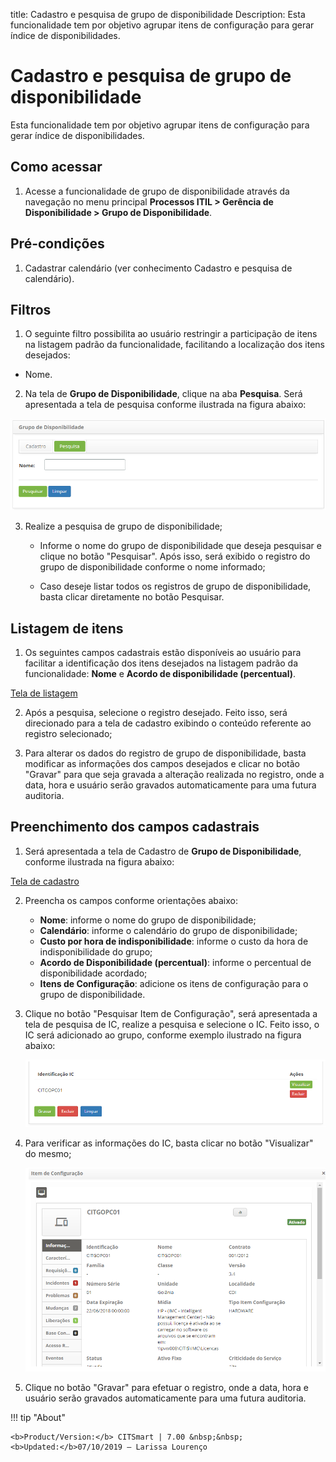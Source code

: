 title: Cadastro e pesquisa de grupo de disponibilidade
Description: Esta funcionalidade tem por objetivo agrupar itens de configuração para gerar índice de disponibilidades.
# Cadastro e pesquisa de grupo de disponibilidade

Esta funcionalidade tem por objetivo agrupar itens
de configuração para gerar índice de disponibilidades.

Como acessar
---------------

1. Acesse a funcionalidade de grupo de disponibilidade através da navegação no menu principal 
**Processos ITIL > Gerência de Disponibilidade > Grupo de Disponibilidade**.

Pré-condições
--------------

1. Cadastrar calendário (ver conhecimento Cadastro e pesquisa de calendário).

Filtros
----------

1. O seguinte filtro possibilita ao usuário restringir a participação 
de itens na listagem padrão da funcionalidade, facilitando a 
localização dos itens desejados:

 - Nome.
 
 2. Na tela de **Grupo de Disponibilidade**, clique na aba **Pesquisa**.
 Será apresentada a tela de pesquisa conforme ilustrada na figura abaixo:
 
 ![Grupo disponibilidade](images/grupo-disponibilidade.img01.png)
 
 3. Realize a pesquisa de grupo de disponibilidade;
 
     - Informe o nome do grupo de disponibilidade que deseja pesquisar
     e clique no botão "Pesquisar". Após isso, será exibido o registro do
     grupo de disponibilidade conforme o nome informado;
     
     - Caso deseje listar todos os registros de grupo de disponibilidade, 
     basta clicar diretamente no botão Pesquisar.
     
Listagem de itens
-------------------

1. Os seguintes campos cadastrais estão disponíveis ao usuário para facilitar
a identificação dos itens desejados na listagem padrão da funcionalidade:
**Nome** e **Acordo de disponibilidade (percentual)**.

[Tela de listagem](images/grupo-disponibilidade.img02.png)
    
2. Após a pesquisa, selecione o registro desejado. Feito isso, será 
direcionado para a tela de cadastro exibindo o conteúdo referente
ao registro selecionado;

3. Para alterar os dados do registro de grupo de disponibilidade, basta modificar
as informações dos campos desejados e clicar no botão "Gravar" para que seja gravada
a alteração realizada no registro, onde a data, hora e usuário serão gravados
automaticamente para uma futura auditoria.

Preenchimento dos campos cadastrais
-------------------------------------

1. Será apresentada a tela de Cadastro de **Grupo de Disponibilidade**, 
conforme ilustrada na figura abaixo:

[Tela de cadastro](images/grupo-disponibilidade.img03.png)
    
2. Preencha os campos conforme orientações abaixo:

    - **Nome**: informe o nome do grupo de disponibilidade;
    - **Calendário**: informe o calendário do grupo de disponibilidade;
    - **Custo por hora de indisponibilidade**: informe o custo da hora de 
    indisponibilidade do grupo;
    - **Acordo de Disponibilidade (percentual)**: informe o percentual de
    disponibilidade acordado;
    - **Itens de Configuração**: adicione os itens de configuração para
    o grupo de disponibilidade.
    
3. Clique no botão "Pesquisar Item de Configuração", será apresentada a tela de pesquisa
de IC, realize a pesquisa e selecione o IC. Feito isso, o IC será adicionado
ao grupo, conforme exemplo ilustrado na figura abaixo:

    ![Tela de pesquisa](images/grupo-disponibilidade.img04.png)
    
4. Para verificar as informações do IC, basta clicar no botão "Visualizar" do mesmo;

    ![Detalhmento](images/grupo-disponibilidade.img05.png)
    
5. Clique no botão "Gravar" para efetuar o registro, onde a data, hora e usuário 
serão gravados automaticamente para uma futura auditoria.


!!! tip "About"

    <b>Product/Version:</b> CITSmart | 7.00 &nbsp;&nbsp;
    <b>Updated:</b>07/10/2019 – Larissa Lourenço
